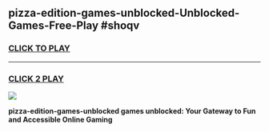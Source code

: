 
## pizza-edition-games-unblocked-Unblocked-Games-Free-Play #shoqv
<h3>
<a href="https://us.freeplayer.one?title=pizza-edition-games-unblocked&ref=9M">CLICK TO PLAY</a></h3>
<hr>

<h3>
<a href="https://us.freeplayer.one?title=pizza-edition-games-unblocked&ref=9M">CLICK 2 PLAY</a>
  
</h3>

<a href="https://us.freeplayer.one?title=pizza-edition-games-unblocked&ref=9M"><img src="https://clearcache.store/games.png"></a>


**pizza-edition-games-unblocked games unblocked: Your Gateway to Fun and Accessible Online Gaming**
